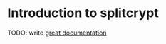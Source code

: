 # Introduction to splitcrypt

TODO: write [great documentation](http://jacobian.org/writing/what-to-write/)
